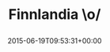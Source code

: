 ---
retweeted: false
source: <a href="http://twitter.com/download/android" rel="nofollow">Twitter for Android</a>
entities:
  user_mentions: []
  urls: []
  symbols: []
  media:
  - expanded_url: https://twitter.com/bascht/status/611834183187582976/photo/1
    indices:
    - '15'
    - '37'
    url: http://t.co/N2bagzOQWa
    media_url: http://pbs.twimg.com/media/CH2qx7RXAAI0Z4Z.jpg
    id_str: '611832899093069826'
    id: '611832899093069826'
    media_url_https: https://pbs.twimg.com/media/CH2qx7RXAAI0Z4Z.jpg
    sizes:
      large:
        w: '576'
        h: '1024'
        resize: fit
      small:
        w: '383'
        h: '680'
        resize: fit
      medium:
        w: '576'
        h: '1024'
        resize: fit
      thumb:
        w: '150'
        h: '150'
        resize: crop
    type: photo
    display_url: pic.twitter.com/N2bagzOQWa
  hashtags: []
display_text_range:
- '0'
- '37'
favorite_count: '3'
id_str: '611834183187582976'
truncated: false
retweet_count: '0'
id: '611834183187582976'
possibly_sensitive: false
created_at: Fri Jun 19 09:53:31 +0000 2015
favorited: false
full_text: Finnlandia \o/
lang: 'no'
extended_entities:
  media:
  - expanded_url: https://twitter.com/bascht/status/611834183187582976/photo/1
    indices:
    - '15'
    - '37'
    url: http://t.co/N2bagzOQWa
    media_url: http://pbs.twimg.com/media/CH2qx7RXAAI0Z4Z.jpg
    id_str: '611832899093069826'
    id: '611832899093069826'
    media_url_https: https://pbs.twimg.com/media/CH2qx7RXAAI0Z4Z.jpg
    sizes:
      large:
        w: '576'
        h: '1024'
        resize: fit
      small:
        w: '383'
        h: '680'
        resize: fit
      medium:
        w: '576'
        h: '1024'
        resize: fit
      thumb:
        w: '150'
        h: '150'
        resize: crop
    type: photo
    display_url: pic.twitter.com/N2bagzOQWa
tags:
- pesos/twitter
date: '2015-06-19T09:53:31+00:00'
src: https://twitter.com/bascht/status/611834183187582976
original_url: https://twitter.com/bascht/status/611834183187582976
type: twitter_tweet
media_url: https://img.bascht.com/twitter/pbs.twimg.com/media/CH2qx7RXAAI0Z4Z.jpg
text: Finnlandia \o/
title: 'Finnlandia \o/

  '

---